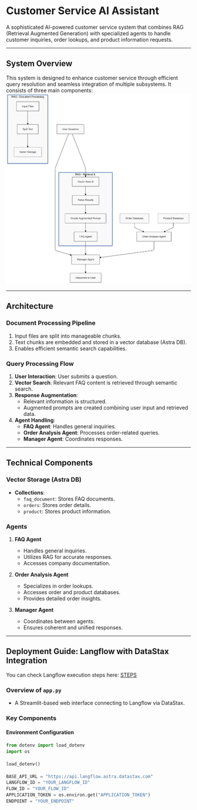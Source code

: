 # Customer Service AI Assistant

A sophisticated AI-powered customer service system that combines RAG (Retrieval Augmented Generation) with specialized agents to handle customer inquiries, order lookups, and product information requests.

---

## System Overview

This system is designed to enhance customer service through efficient query resolution and seamless integration of multiple subsystems. It consists of three main components:
![Workflow Architecture](Overview_Architecture.png)

---

## Architecture

### Document Processing Pipeline
1. Input files are split into manageable chunks.
2. Text chunks are embedded and stored in a vector database (Astra DB).
3. Enables efficient semantic search capabilities.

### Query Processing Flow
1. **User Interaction**: User submits a question.
2. **Vector Search**: Relevant FAQ content is retrieved through semantic search.
3. **Response Augmentation**:
   - Relevant information is structured.
   - Augmented prompts are created combining user input and retrieved data.
4. **Agent Handling**:
   - **FAQ Agent**: Handles general inquiries.
   - **Order Analysis Agent**: Processes order-related queries.
   - **Manager Agent**: Coordinates responses.

---

## Technical Components

### Vector Storage (Astra DB)
- **Collections**:
  - `faq_document`: Stores FAQ documents.
  - `orders`: Stores order details.
  - `product`: Stores product information.

### Agents
1. **FAQ Agent**
   - Handles general inquiries.
   - Utilizes RAG for accurate responses.
   - Accesses company documentation.

2. **Order Analysis Agent**
   - Specializes in order lookups.
   - Accesses order and product databases.
   - Provides detailed order insights.

3. **Manager Agent**
   - Coordinates between agents.
   - Ensures coherent and unified responses.

---

## Deployment Guide: Langflow with DataStax Integration

You can check Langflow execution steps here: [STEPS](LANGFLOW_EXECUTION.md)

### Overview of `app.py`
- A Streamlit-based web interface connecting to Langflow via DataStax.

### Key Components

#### Environment Configuration
```python
from dotenv import load_dotenv
import os

load_dotenv()

BASE_API_URL = "https://api.langflow.astra.datastax.com"
LANGFLOW_ID = "YOUR_LANGFLOW_ID"
FLOW_ID = "YOUR_FLOW_ID"
APPLICATION_TOKEN = os.environ.get("APPLICATION_TOKEN")
ENDPOINT = "YOUR_ENDPOINT"
